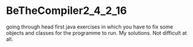 # BeTheCompiler2_4_2_16
going through head first java
exercises in which you have to fix some objects and classes for the programme to run.
My solutions. Not difficult at all. 
